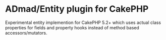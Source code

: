 # ADmad/Entity plugin for CakePHP

Experimental entity implemention for CakePHP 5.2+ which uses actual class
properties for fields and property hooks instead of method based accessors/mutators.
